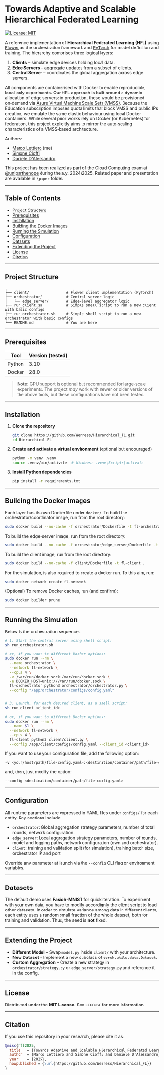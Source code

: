 # Towards Adaptive and Scalable Hierarchical Federated Learning

[![License: MIT](https://img.shields.io/badge/License-MIT-yellow.svg)](LICENSE)

A reference implementation of **Hierarchical Federated Learning (HFL)** using [Flower](https://flower.dev) as the orchestration framework and [PyTorch](https://pytorch.org/) for model definition and training. The hierarchy comprises three logical layers:

1. **Clients** – simulate edge devices holding local data.
2. **Edge Servers** – aggregate updates from a subset of clients.
3. **Central Server** – coordinates the global aggregation across edge servers.

All components are containerised with Docker to enable reproducible, local‑only experiments. Our HFL approach is built around a dynamic allocation of edge servers: in production, these would be provisioned on‑demand via [Azure Virtual Machine Scale Sets (VMSS)](https://azure.microsoft.com/en-us/products/virtual-machine-scale-sets). Because the Education subscription imposes quota limits that block VMSS and public IPs creation, we emulate the same elastic behaviour using local Docker containers. While several prior works rely on Docker (or Kubernetes) for federation, this project explicitly aims to mirror the auto‑scaling characteristics of a VMSS‑based architecture.

Authors: 

- [Marco Lettiero](https://github.com/Wenress) (me)
- [Simone Cioffi](https://github.com/SimoneCff)
- [Daniele D'Alessandro](https://github.com/DanieleDalex)

This project has been realized as part of the Cloud Computing exam at [@uniparthenope](https://github.com/uniparthenope) during the a.y. 2024/2025. Related paper and presentation are available in `\paper` folder.

---

## Table of Contents

- [Project Structure](#project-structure)
- [Prerequisites](#prerequisites)
- [Installation](#installation)
- [Building the Docker Images](#building-the-docker-images)
- [Running the Simulation](#running-the-simulation)
- [Configuration](#configuration)
- [Datasets](#datasets)
- [Extending the Project](#extending-the-project)
- [License](#license)
- [Citation](#citation)

---

## Project Structure

```
.
├── client/                 # Flower client implementation (PyTorch)
├── orchestrator/           # Central server logic
│   └── edge_server/        # Edge‑level aggregator logic
├── run_client.sh           # Simple shell script to run a new client with basic configs
├── run_orchestrator.sh     # Simple shell script to run a new orchestrator with basic configs
└── README.md               # You are here

```

---

## Prerequisites

| Tool           | Version (tested) |
| -------------- | ---------------- |
| Python         | $3.10$           |
| Docker         | $28.0$           |


> **Note**: GPU support is optional but recommended for large‐scale experiments. The project *may* work with newer or older versions of the above tools, but these configurations have not been tested.

---

## Installation

1. **Clone the repository**
   ```bash
   git clone https://github.com/Wenress/Hierarchical_FL.git
   cd Hierarchical‑FL
   ```
2. **Create and activate a virtual environment** (optional but encouraged)
   ```bash
   python -m venv .venv
   source .venv/bin/activate  # Windows: .venv\Scripts\activate
   ```
3. **Install Python dependencies**
   ```bash
   pip install -r requirements.txt
   ```

---

## Building the Docker Images

Each layer has its own Dockerfile under `docker/`. 
To build the orchestrator/coordinator image, run from the root directory:
```bash
sudo docker build --no-cache -f orchestrator/Dockerfile -t fl-orchestrator .
```

To build the edge-server image, run from the root directory:
```bash
sudo docker build --no-cache -f orchestrator/edge_server/Dockerfile -t fl-edge .
```

To build the client image, run from the root directory:
```bash
sudo docker build --no-cache -f client/Dockerfile -t fl-client .
```

For the simulation, is also required to create a docker run. To this aim, run:
```bash
sudo docker network create fl-network
```

(Optional) To remove Docker caches, run (and confirm):
```bash
sudo docker builder prune
```

---

## Running the Simulation

Below is the orchestration sequence. 

```bash
# 1. Start the central server using shell script:
sh run_orchestrator.sh

# or, if you want to different Docker options:
sudo docker run --rm \
  --name orchestrator \
  --network fl-network \
  --cpus 4 \
  -v /var/run/docker.sock:/var/run/docker.sock \
  -e DOCKER_HOST=unix:///var/run/docker.sock \
  fl-orchestrator python3 orchestrator/orchestrator.py \
  --config "/app/orchestrator/configs/config.yaml" 


# 3. Launch, for each desired client, as a shell script:
sh run_client <client_id>

# or, if you want to different Docker options:
sudo docker run --rm \
  --name $1 \
  --network fl-network \
  --cpus 4 \
  fl-client python3 client/client.py \
  --config /app/client/configs/config.yaml --client_id <client_id>
```

If you want to use your configuration file, add the following option:
```bash
-v <your/host/path/file-config.yaml>:<destination/container/path/file-config.yaml>:ro \
```

and, then, just modify the option:
```bash
--config <destination/container/path/file-config.yaml>
```

---

## Configuration

All runtime parameters are expressed in YAML files under `configs/` for each entity. Key sections include:

- `orchestrator`: Global aggregation strategy parameters, number of total rounds, network configuration.
- `edge_server`: Local aggregation strategy parameters, number of rounds, model and logging paths, network configuration (own and orchestrator).
- `client`: training and validation split (for simulation), training batch size, orchestrator IP and port. 

Override any parameter at launch via the `--config` CLI flag or environment variables.

---

## Datasets

The default demo uses **Fasioh-MNIST** for quick iteration. To experiment with your own data, you have to modify accordignly the client script to load other datasets. 
In order to simulate variance among data in different clients, each entity uses a random small fraction of the whole dataset, both for training and validation. Thus, the seed is **not** fixed. 

---

## Extending the Project

- **Different Model** – Swap `model.py` inside `client/` with your architecture.
- **New Dataset** – Implement a new subclass of `torch.utils.data.Dataset`.
- **Custom Aggregation** – Create a new strategy in `orchestrator/strategy.py` or `edge_server/strategy.py` and reference it in the config.

---

## License

Distributed under the **MIT License**. See `LICENSE` for more information.

---

## Citation

If you use this repository in your research, please cite it as:

```bibtex
@misc{hfl2025,
  title   = {Towards Adaptive and Scalable Hierarchical Federated Learning},
  author  = {Marco Lettiero and Simone Cioffi and Daniele D'Alessandro},
  year    = {2025},
  howpublished = {\url{https://github.com/Wenress/Hierarchical_FL}}
}
```
